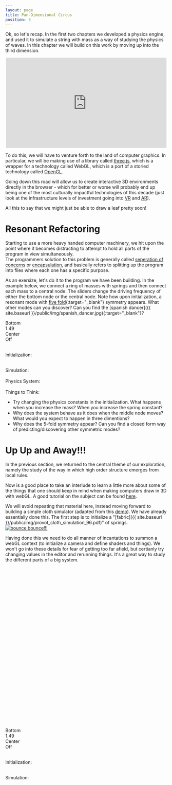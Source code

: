 ```yaml
---
layout: page
title: Pan-Dimensional Circus
position: 3
---
```


<script src="{{ site.baseurl }}/public/js/lib/ace/ace.js" type="text/javascript" charset="utf-8"></script>
<script src="{{ site.baseurl }}/public/js/lib/ace/ext-themelist.js" type="text/javascript" charset="utf-8"></script>

<script src="{{ site.baseurl }}/public/js/lib/jquery.visible.min.js"></script>
<script src="{{ site.baseurl }}/public/js/lib/fool-util.js" type="text/javascript" charset="utf-8"></script>

<script src="{{ site.baseurl }}/public/js/lib/three.min.js"></script> 
<script src="{{ site.baseurl }}/public/js/three_libs/stats.min.js"></script> 
<script src="{{ site.baseurl }}/public/js/lib/OrbitControls.js"></script> 
<script src="{{ site.baseurl }}/public/js/lib/Detector.js"></script> 


<script type="text/javascript" src="{{ site.baseurl }}/public/js/spring-system.js"></script>

Ok, so let's recap.  In the first two chapters we developed a physics engine, and used it to simulate a string with mass as a way of studying the physics of waves.  In this chapter we will build on this work by moving up into the third dimension.  

<div style="margin: 0px auto; text-align: center;">
<iframe src="https://player.vimeo.com/video/103736199" width="500" height="281" frameborder="0" webkitallowfullscreen mozallowfullscreen allowfullscreen></iframe>
</div>

To do this, we will have to venture forth to the land of computer graphics.  In particular, we will be making use of a library called [three.js](http://threejs.org/), which is a wrapper for a technology called WebGL, which is a port of a storied technology called [OpenGL](https://open.gl/drawing).

Going down this road will allow us to create interactive 3D environments directly in the browser - which for better or worse will probably end up being one of the most culturally impactful technologies of this decade (just look at the infrastructure levels of investment going into [VR](https://www.oculus.com/) and [AR](http://www.magicleap.com/#/home)).

All this to say that we might just be able to draw a leaf pretty soon!

# Resonant Refactoring 

Starting to use a more heavy handed computer machinery, we hit upon the point where it becomes distracting to attempt to hold all parts of the program in view simultaneously.  
The programmers solution to this problem is generally called [seperation of concerns](https://en.wikipedia.org/wiki/Separation_of_concerns) or [encapsulation](https://en.wikipedia.org/wiki/Encapsulation_%28computer_programming%29), and basically refers to splitting up the program into files where each one has a specific purpose.

As an exersize, let's do it to the program we have been building. In the example below, we connect a ring of masses with springs and then connect each mass to a central node.  The sliders change the driving frequency of either the bottom node or the central node.  Note how upon initialization, a resonant mode with [five fold](http://www.aps.org/units/dfd/pressroom/gallery/2012/rajchenbach12.cfm){:target="_blank"} symmetry appears.  What other modes can you discover? Can you find the [spanish dancer]({{ site.baseurl }}/public/img/spanish_dancer.jpg){:target="_blank"}?


<script type="text/javascript" src="{{ site.baseurl }}/public/js/circus/circle-init.js"></script>
<script type="text/javascript" src="{{ site.baseurl }}/public/js/circus/circle-simulate.js"></script>

<div class='content'>
  <canvas id="circle-canvas" height='400' width='700' style='width: 100%;'></canvas>
</div>

<script type="text/javascript"> 
  //circleEx.initialXposition = 2;
  circleInit.reset();

  circleAnimate();

  var animate_circle = true;

  function circleAnimate() {
    requestAnimationFrame( circleAnimate );

    var time = Date.now();

    animate_circle = animate_circle || $('#circle-canvas').visible( true );
    if (animate_circle) {
    	circleSim.simulate(time);
	}
  }
</script>
<div class="slider-label">Bottom</div><div id="circle-yFreq" class="slider"></div><div id="circle-yFreq-text" class="slider-value">1.49</div>

<div class="slider-label">Center</div><div id="circle-xFreq" class="slider"></div><div id="circle-xFreq-text" class="slider-value">Off</div>

<br/>

Initialization: 
<div>
<div id="circleEd-init" class="editor">
</div>
</div>

<br/>
Simulation:
<div>
<div id="circleEd-simulate" class="editor">
</div>
</div>

<br/>
Physics System:
<div>
<div id="circleEd-system" class="editor">
</div>
</div>

<script type="text/javascript">
// from fool-util
initEditor('circleEd-init');
loadContent('circleEd-init', '{{ site.baseurl }}/public/js/circus/circle-init.js', '8');

initEditor('circleEd-simulate');
loadContent('circleEd-simulate', '{{ site.baseurl }}/public/js/circus/circle-simulate.js', '31');

initEditor('circleEd-system');
loadContent('circleEd-system', '{{ site.baseurl }}/public/js/spring-system.js', '102');
</script>

<script type="text/javascript">
  function updateYLabel() {
    var freq = $( "#circle-yFreq" ).slider( "value" );
    if (freq == 0) { 
      $("#circle-yFreq-text").text("Off"); 
    }
    else { 
      $("#circle-yFreq-text").text(freq + ""); 
    }
  }

  function updateYFrequency() {
    var freq = $( "#circle-yFreq" ).slider( "value" );
    circleSim.yFreq = freq;
    if (freq == 0) { 
      $("#circle-yFreq-text").text("Off"); 
    }
    else { 
      $("#circle-yFreq-text").text(freq + ""); 
    }
  }

  function updateXLabel() {
    var freq = $( "#circle-xFreq" ).slider( "value" );
    if (freq == 0) { 
      $("#circle-xFreq-text").text("Off"); 
    }
    else { 
      $("#circle-xFreq-text").text(freq + ""); 
    }
  }

  function updateXFrequency() {
    var freq = $( "#circle-xFreq" ).slider( "value" );
    circleSim.xFreq = freq;
    if (freq == 0) { 
      $("#circle-xFreq-text").text("Off"); 
    }
    else { 
      $("#circle-xFreq-text").text(freq + ""); 
    }
  }

  $(function() {
    $( "#circle-yFreq" ).slider({
      orientation: "horizontal",
      range: "min",
      max: 5,
      step: .01,
      value: 1.49,
      change: updateYFrequency,
      slide: updateYLabel
    });
  });

  $(function() {
    $( "#circle-xFreq" ).slider({
      orientation: "horizontal",
      range: "min",
      max: 5,
      step: .01,
      value: 0,
      change: updateXFrequency,
      slide: updateXLabel
    });
  });

  var updateCircleParams = function() {
    updateYFrequency();
    updateXFrequency();
    circleInit.reset();
    circleSim.system = circleInit.system;
  };

  $( ".circleEd-init.editor-run" ).click(function(){ updateCircleParams(); });
  $( ".circleEd-simulate.editor-run" ).click(function(){     
	  	updateYFrequency();
	    updateXFrequency(); 
	});
  $( ".circleEd-system.editor-run" ).click(function(){ updateCircleParams(); });

</script>
<br/>
Things to Think: 

* Try changing the physics constants in the initialization.  What happens when you increase the mass?  When you increase the spring constant?  
* Why does the system behave as it does when the middle node moves?  What would you expect to happen in three dimentions?
* Why does the 5-fold symmetry appear?  Can you find a closed form way of predicting/discovering other symmetric modes?  

# Up Up and Away!!!

In the previous section, we returned to the central theme of our exploration, namely the study of the way in which high order structure emerges from local rules.  

Now is a good place to take an interlude to learn a little more about some of the things that one should keep in mind when making computers draw in 3D with webGL.  A good tutorial on the subject can be found [here](http://acko.net/files/fullfrontal/fullfrontal/webglmath/online.html). 

We will avoid repeating that material here, instead moving forward to building a simple cloth simulator (adapted from this [demo](http://threejs.org/examples/webgl_animation_cloth.html)).  We have already essentially done this.  The first step is to initialize a "[fabric]({{ site.baseurl }}/public/img/provot_cloth_simulation_96.pdf)" of springs.
<a href="{{ site.baseurl }}/public/img/bouncing carpet2.gif"><img src="{{ site.baseurl }}/public/img/bouncing carpet.gif" alt="bounce bounce!!!"></a>

Having done this we need to do all manner of incantations to summon a webGL context (to initialize a camera and define shaders and things).  We won't go into these details for fear of getting too far afield, but certianly try changing values in the editor and rerunning things.  It's a great way to study the different parts of a big system.  

<script type="x-shader/x-fragment" id="fragmentShaderDepth">

  uniform sampler2D texture;
  varying vec2 vUV;

  vec4 pack_depth( const in float depth ) {

    const vec4 bit_shift = vec4( 256.0 * 256.0 * 256.0, 256.0 * 256.0, 256.0, 1.0 );
    const vec4 bit_mask  = vec4( 0.0, 1.0 / 256.0, 1.0 / 256.0, 1.0 / 256.0 );
    vec4 res = fract( depth * bit_shift );
    res -= res.xxyz * bit_mask;
    return res;

  }

  void main() {

    vec4 pixel = texture2D( texture, vUV );

    if ( pixel.a < 0.5 ) discard;

    gl_FragData[ 0 ] = pack_depth( gl_FragCoord.z );

  }
</script>

<script type="x-shader/x-vertex" id="vertexShaderDepth">

  varying vec2 vUV;

  void main() {

    vUV = 0.75 * uv;

    vec4 mvPosition = modelViewMatrix * vec4( position, 1.0 );

    gl_Position = projectionMatrix * mvPosition;

  }

</script>

<script type="text/javascript" src="{{ site.baseurl }}/public/js/circus/sheet-init.js"></script>
<script type="text/javascript" src="{{ site.baseurl }}/public/js/circus/sheet-simulate.js"></script>

<div class='content'>
  <canvas id="sheet-canvas" height='400' width='700' style='width: 100%;'></canvas>
</div>

<div class='content' id='sheet-gl'>
</div>

<style> 
#stats { position: absolute; top:0; left: 0 }
      #stats #fps { background: transparent !important }
      #stats #fps #fpsText { color: #aaa !important }
      #stats #fps #fpsGraph { display: none }

      #sheet-gl { width: 500px; height: 500px;}
</style>

<div class="slider-label">Bottom</div><div id="sheet-yFreq" class="slider"></div><div id="sheet-yFreq-text" class="slider-value">1.49</div>

<div class="slider-label">Center</div><div id="sheet-xFreq" class="slider"></div><div id="sheet-xFreq-text" class="slider-value">Off</div>

<br/>

Initialization: 
<div>
<div id="sheetEd-init" class="editor">
</div>
</div>

<br/>
Simulation:
<div>
<div id="sheetEd-simulate" class="editor">
</div>
</div>

<script type="text/javascript">
var sheetThree = initThree('sheet-gl');
var sheetTexturePath = '{{ site.baseurl }}/public/img/textures/';
var startSheetAnimation = function () {
  sheetInit.reset();
  sheetSim.sheetGeometry = sheetInit.sheetGeometry;

  sheetAnimate();

  function sheetAnimate() {
    requestAnimationFrame( sheetAnimate );

    var time = Date.now();

    if ($('#sheet-gl').visible( true )) {
      animate_circle = false;
      sheetSim.simulate(time);
      sheetSim.render();
  }
  }
}
// from fool-util
initEditor('sheetEd-init');
loadContent('sheetEd-init', '{{ site.baseurl }}/public/js/circus/sheet-init.js', '8', startSheetAnimation);

initEditor('sheetEd-simulate');
loadContent('sheetEd-simulate', '{{ site.baseurl }}/public/js/circus/sheet-simulate.js', '31');

// in function to work around some editor loading bug.
// startSheetAnimation();
</script>

<script type="text/javascript">
 //  function updateYLabel() {
 //    var freq = $( "#sheet-yFreq" ).slider( "value" );
 //    if (freq == 0) { 
 //      $("#sheet-yFreq-text").text("Off"); 
 //    }
 //    else { 
 //      $("#sheet-yFreq-text").text(freq + ""); 
 //    }
 //  }

 //  function updateYFrequency() {
 //    var freq = $( "#sheet-yFreq" ).slider( "value" );
 //    sheetSim.yFreq = freq;
 //    if (freq == 0) { 
 //      $("#sheet-yFreq-text").text("Off"); 
 //    }
 //    else { 
 //      $("#sheet-yFreq-text").text(freq + ""); 
 //    }
 //  }

 //  function updateXLabel() {
 //    var freq = $( "#sheet-xFreq" ).slider( "value" );
 //    if (freq == 0) { 
 //      $("#sheet-xFreq-text").text("Off"); 
 //    }
 //    else { 
 //      $("#sheet-xFreq-text").text(freq + ""); 
 //    }
 //  }

 //  function updateXFrequency() {
 //    var freq = $( "#sheet-xFreq" ).slider( "value" );
 //    sheetSim.xFreq = freq;
 //    if (freq == 0) { 
 //      $("#sheet-xFreq-text").text("Off"); 
 //    }
 //    else { 
 //      $("#sheet-xFreq-text").text(freq + ""); 
 //    }
 //  }

 //  $(function() {
 //    $( "#sheet-yFreq" ).slider({
 //      orientation: "horizontal",
 //      range: "min",
 //      max: 5,
 //      step: .01,
 //      value: 1.49,
 //      change: updateYFrequency,
 //      slide: updateYLabel
 //    });
 //  });

 //  $(function() {
 //    $( "#sheet-xFreq" ).slider({
 //      orientation: "horizontal",
 //      range: "min",
 //      max: 5,
 //      step: .01,
 //      value: 0,
 //      change: updateXFrequency,
 //      slide: updateXLabel
 //    });
 //  });

  var updateSheetParams = function() {
 //   updateYFrequency();
 //   updateXFrequency();
    sheetInit.reset();

    sheetSim.system = sheetInit.system;
    sheetSim.sheetGeometry = sheetInit.sheetGeometry;
  };

   $( ".sheetEd-init.editor-run" ).click(function(){ updateSheetParams(); });
 //  $( ".sheetEd-simulate.editor-run" ).click(function(){     
	//   	updateYFrequency();
	//     updateXFrequency(); 
	// });
 //  $( ".sheetEd-system.editor-run" ).click(function(){ updateSheetParams(); });

</script>

